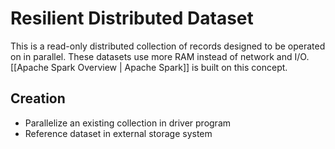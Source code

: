 # Resilient Distributed Dataset
This is a read-only distributed collection of records designed to be operated on in parallel. These datasets use more RAM instead of network and I/O. [[Apache Spark Overview | Apache Spark]] is built on this concept.
## Creation
* Parallelize an existing collection in driver program
* Reference dataset in external storage system
